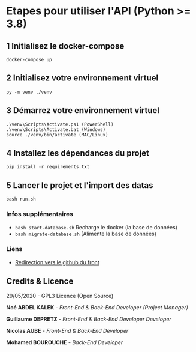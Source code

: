 # Etapes pour utiliser l'API (Python >= 3.8)

## 1 Initialisez le docker-compose
`docker-compose up`

## 2 Initialisez votre environnement virtuel
`py -m venv ./venv`

## 3 Démarrez votre environnement virtuel
```
.\venv\Scripts\Activate.ps1 (PowerShell)
.\venv\Scripts\Activate.bat (Windows)
source ./venv/bin/activate (MAC/Linux)
```

## 4 Installez les dépendances du projet
`pip install -r requirements.txt`

## 5 Lancer le projet et l'import des datas
`bash run.sh`

### Infos supplémentaires
- `bash start-database.sh` Recharge le docker (la base de données) 
- `bash migrate-database.sh` (Alimente la base de données)

### Liens
- [Redirection vers le github du front](https://github.com/noeklk/mgnn-python-data-ipssi-project-front)

## Credits & Licence
29/05/2020 - GPL3 Licence (Open Source)

**Noé ABDEL KALEK**  - *Front-End & Back-End Developer (Project Manager)*

**Guillaume DEPRETZ**  - *Front-End & Back-End Developer Developer*

**Nicolas AUBE**  - *Front-End & Back-End Developer*    

**Mohamed BOUROUCHE** - *Back-End Developer*
